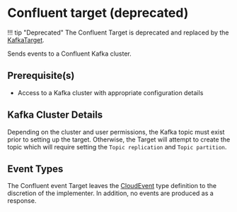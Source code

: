 
# Confluent target (deprecated)

!!! tip "Deprecated"
    The Confluent Target is deprecated and replaced by the [KafkaTarget](kafka.md).

Sends events to a Confluent Kafka cluster.

## Prerequisite(s)

- Access to a Kafka cluster with appropriate configuration details

## Kafka Cluster Details

Depending on the cluster and user permissions, the Kafka topic must
exist prior to setting up the target. Otherwise, the Target will attempt to create
the topic which will require setting the `Topic replication` and `Topic partition`.

## Event Types

The Confluent event Target leaves the [CloudEvent][ce] type definition to the discretion of
the implementer. In addition, no events are produced as a response.

[ce]: https://cloudevents.io/
[ce-jsonformat]: https://github.com/cloudevents/spec/blob/v1.0/json-format.md
[docs]: https://docs.confluent.io/current/index.html
